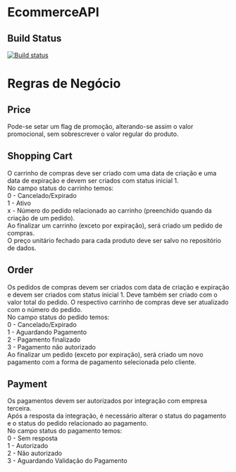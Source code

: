 # EcommerceAPI

## Build Status
[![Build status](https://ci.appveyor.com/api/projects/status/gu2updv7xxv6v95w/branch/master?svg=true)](https://ci.appveyor.com/project/mateusggeracino/ecommerceapi/branch/master)

# Regras de Negócio

## Price

Pode-se setar um flag de promoção, alterando-se assim o valor promocional, sem sobrescrever o valor regular do produto.

## Shopping Cart

O carrinho de compras deve ser criado com uma data de criação e uma data de expiração e devem ser criados com status inicial 1.  
No campo status do carrinho temos:  
0 - Cancelado/Expirado  
1 - Ativo  
x - Número do pedido relacionado ao carrinho (preenchido quando da criação de um pedido).  
Ao finalizar um carrinho (exceto por expiração), será criado um pedido de compras.  
O preço unitário fechado para cada produto deve ser salvo no repositório de dados.  

## Order

Os pedidos de compras devem ser criados com data de criação e expiração e devem ser criados com status inicial 1. Deve também ser criado com o valor total do pedido. O respectivo carrinho de compras deve ser atualizado com o número do pedido.  
No campo status do pedido temos:  
0 - Cancelado/Expirado  
1 - Aguardando Pagamento  
2 - Pagamento finalizado  
3 - Pagamento não autorizado  
Ao finalizar um pedido (exceto por expiração), será criado um novo pagamento com a forma de pagamento selecionada pelo cliente.

## Payment

Os pagamentos devem ser autorizados por integração com empresa terceira.  
Após a resposta da integração, é necessário alterar o status do pagamento e o status do pedido relacionado ao pagamento.  
No campo status do pagamento temos:  
0 - Sem resposta  
1 - Autorizado  
2 - Não autorizado  
3 - Aguardando Validação do Pagamento
